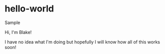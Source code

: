 # hello-world
Sample

Hi, I'm Blake!

I have no idea what I'm doing but hopefully I will know how all of this works soon!
